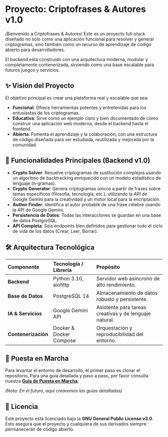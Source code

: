 # Proyecto: Criptofrases & Autores v1.0

¡Bienvenido a Criptofrases & Autores! Este es un proyecto full-stack diseñado no solo como una aplicación funcional para resolver y generar criptogramas, sino también como un recurso de aprendizaje de código abierto para desarrolladores.

El backend está construido con una arquitectura moderna, modular y completamente contenerizada, sirviendo como una base escalable para futuros juegos y servicios.

## ✨ Visión del Proyecto

El objetivo principal es crear una plataforma real y escalable que sea:
* **Funcional**: Ofrece herramientas potentes y entretenidas para los entusiastas de los criptogramas.
* **Educativa**: Sirve como un ejemplo claro y bien documentado de cómo construir una aplicación web moderna, desde el backend hasta el frontend.
* **Abierta**: Fomenta el aprendizaje y la colaboración, con una estructura de código diseñada para ser estudiada, reutilizada y mejorada por la comunidad.

## 🚀 Funcionalidades Principales (Backend v1.0)

* **Crypto Solver**: Resuelve criptogramas de sustitución complejos usando un algoritmo de backtracking enriquecido con un modelo estadístico de lenguaje (n-gramas).
* **Crypto Generator**: Genera criptogramas únicos a partir de frases sobre temas específicos (filosofía, tecnología, etc.), utilizando la API de Google Gemini para la creatividad y un motor local para la encriptación.
* **Author Finder**: Identifica al autor probable de una frase célebre usando la API de Google Gemini.
* **Persistencia de Datos**: Todas las interacciones se guardan en una base de datos PostgreSQL.
* **API Completa**: Seis endpoints bien definidos para gestionar todo el ciclo de vida de los datos (Crear, Leer, Borrar).

## 🛠️ Arquitectura Tecnológica

| Componente | Tecnología / Librería | Propósito |
| :--- | :--- | :--- |
| **Backend** | Python 3.10, aiohttp | Servidor web asíncrono de alto rendimiento. |
| **Base de Datos** | PostgreSQL 14 | Almacenamiento de datos robusto y persistente. |
| **IA & Servicios** | Google Gemini API | Asistente para tareas creativas y de lenguaje natural. |
| **Contenerización** | Docker & Docker Compose | Orquestación y reproducibilidad del entorno. |

## 🏁 Puesta en Marcha

Para levantar el entorno de desarrollo, el primer paso es clonar el repositorio. Para una guía detallada y paso a paso, por favor consulta nuestra **[Guía de Puesta en Marcha](docs/02_Puesta_en_Marcha.md)**.

*(Nota: En el futuro, aquí crearemos las guías detalladas)*

## 📄 Licencia

Este proyecto está licenciado bajo la **GNU General Public License v3.0**. Esto asegura que el proyecto y cualquiera de sus derivados siempre permanecerán de código abierto.